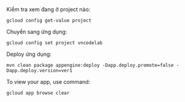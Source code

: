 Kiểm tra xem đang ở project nào:
```
gcloud config get-value project
```
Chuyển sang ứng dụng:
```
gcloud config set project vncodelab
```
Deploy ứng dụng:
```
mvn clean package appengine:deploy -Dapp.deploy.promote=false -Dapp.deploy.version=ver1
```
To view your app, use command:
```
gcloud app browse clear
```
